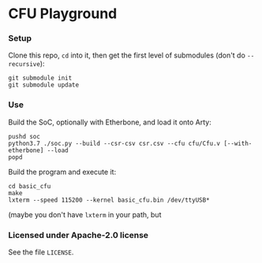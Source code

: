# CFU Playground

### Setup

Clone this repo, `cd` into it, then get the first level of submodules (don't do `--recursive`):
```
git submodule init
git submodule update
```
### Use

Build the SoC, optionally with Etherbone, and load it onto Arty:
```
pushd soc
python3.7 ./soc.py --build --csr-csv csr.csv --cfu cfu/Cfu.v [--with-etherbone] --load
popd
```

Build the program and execute it:
```
cd basic_cfu
make
lxterm --speed 115200 --kernel basic_cfu.bin /dev/ttyUSB*
```
(maybe you don't have `lxterm` in your path, but 

### Licensed under Apache-2.0 license

See the file `LICENSE`.
